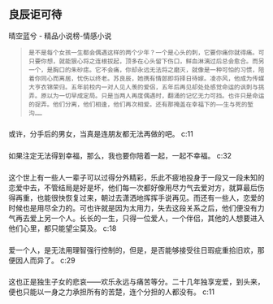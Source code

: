## 良辰讵可待

晴空蓝兮  -  精品小说榜-情感小说

>     是不是每个女孩一生都会偶遇这样的两个少年？一个是心头的刺，它要你痛你就得痛。可只要你想，就能狠心将之连根拔起，顶多在心头留下伤口，鲜血淋漓过后总会愈合。而另一个，是胸口的朱砂痣。它不会痛，你却永远无法将之磨灭，就像是一种可怕的习惯，陪着你同心而离居，忧伤以终老。苏良辰，她携有情郎即将择日待嫁。凌亦风，他成为传媒大亨衣锦荣归。五年前校内一对人见人羡的爱侣，五年后再见却处处感觉命运的讽刺与挑弄。原以为一切早成定局。只是当两人再度偶遇时，翻涌的记忆无力可挡。也许只是命运的捉弄。他们分离，他们相逢，他们再次相爱。还有那掩盖在幸福下的——生与死的堑沟……


### 

或许，分手后的男女，当真是连朋友都无法再做的吧。 c:11

### 

如果注定无法得到幸福，那么，我也要你陪着一起，一起不幸福。 c:32

### 

这个世上有一些人一辈子可以过得分外精彩，乐此不疲地投身于一段又一段未知的恋爱中去，不管结局是好是坏，他们每一次都好像用尽力气去爱对方，就算最后伤得再重，也能很快恢复过来，朝过去潇洒地挥挥手说再见。而还有一些人，恋爱的时候也是用尽全力的。可也许就是因为太用力，失去这段关系之后，他们便没有力气再去爱上另一个人。长长的一生，只得一位爱人，一个伴侣，其他的人想要进入他们心里，都只能望尘莫及。 c:18

### 

爱一个人，是无法用理智强行控制的，但是，是否能够接受往日瑕疵重拾旧欢，那便因人而异了。 c:29

### 

这也正是独生子女的悲哀——欢乐永远与痛苦等分。二十几年独享宠爱，到头来，便也只能以一身之力承担所有的苦楚，连个分担的人都没有。 c:11